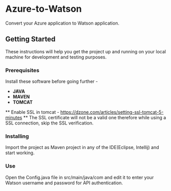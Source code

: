 # Azure-to-Watson

Convert your Azure application to Watson application.

## Getting Started
These instructions will help you get the project up and running on your local machine for development and testing purposes.

### Prerequisites
Install these software before going further - 
* <strong>JAVA</strong>
* <strong>MAVEN</strong>
* <strong>TOMCAT</strong>

** Enable SSL in tomcat  - https://dzone.com/articles/setting-ssl-tomcat-5-minutes
** The SSL certificate will not be a valid one therefore while using a SSL connection, skip the SSL verification. 

### Installing
Import the project as Maven project in any of the IDE(Eclipse, Intellij) and start working.

### Use
Open the Config.java file in src/main/java/com and edit it to enter your Watson username and password for API authentication.